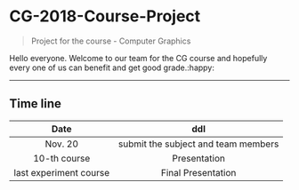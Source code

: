 # CG-2018-Course-Project

> Project for the course - Computer Graphics

Hello everyone. Welcome to our team for the CG course and hopefully every one of us can benefit and get good grade.:happy:

---

## Time line 

| Date  | ddl |
| :-------------: | :-------------: |
|  Nov. 20  | submit the subject and team members   |
| 10-th course  | Presentation |
| last experiment course | Final Presentation |
